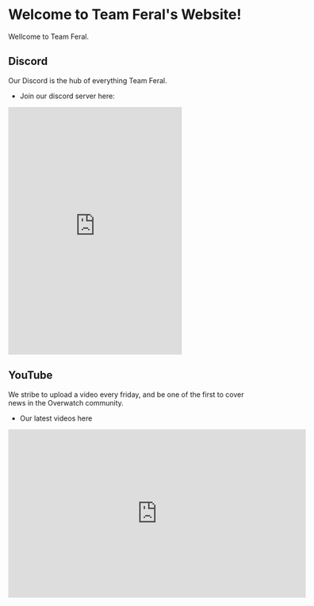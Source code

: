 <!-- Global site tag (gtag.js) - Google Analytics -->
<script async src="https://www.googletagmanager.com/gtag/js?id=UA-135436584-1"></script>
<script>
  window.dataLayer = window.dataLayer || [];
  function gtag(){dataLayer.push(arguments);}
  gtag('js', new Date());

  gtag('config', 'UA-135436584-1');
</script>


# Welcome to Team Feral's Website!

Wellcome to Team Feral.

## Discord

Our Discord is the hub of everything Team Feral.

* Join our discord server here:

<iframe src="https://discordapp.com/widget?id=318689808316760065&theme=dark" width="350" height="500" allowtransparency="true" frameborder="0"></iframe>

## YouTube

We stribe to upload a video every friday, and be one of the first to cover news in the Overwatch community.

* Our latest videos here 
<iframe width="600" height="340" src="http://www.youtube.com/embed?max-results=1&controls=0&showinfo=0&rel=0&listType=user_uploads&list=UC-t8x73RwA6aCR47367JEkg" frameborder="0" allowfullscreen></iframe>


